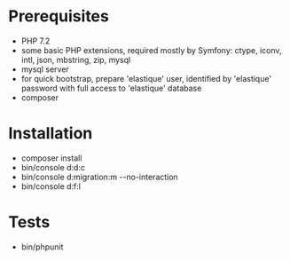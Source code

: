 Prerequisites
=============

- PHP 7.2
- some basic PHP extensions, required mostly by Symfony: ctype, iconv, intl, json, mbstring, zip, mysql
- mysql server 
- for quick bootstrap, prepare 'elastique' user, identified by 'elastique' password with full access to 'elastique' database
- composer

Installation
============

- composer install
- bin/console d:d:c
- bin/console d:migration:m --no-interaction
- bin/console d:f:l

Tests
=====

- bin/phpunit
